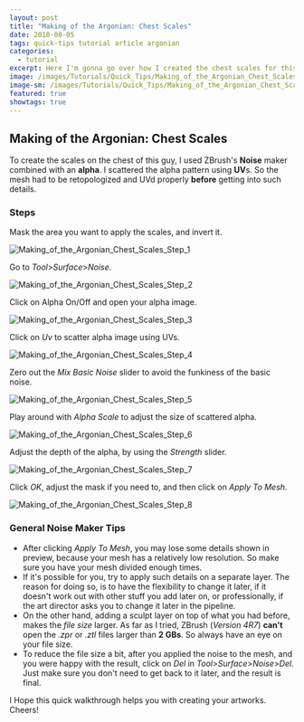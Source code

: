 ```yaml
---
layout: post
title: "Making of the Argonian: Chest Scales"
date: 2018-08-05
tags: quick-tips tutorial article argonian
categories:
  - tutorial
excerpt: Here I'm gonna go over how I created the chest scales for this character in ZBrush.
image: /images/Tutorials/Quick_Tips/Making_of_the_Argonian_Chest_Scales/Making_of_the_Argonian_Chest_Scales_Header.jpg
image-sm: /images/Tutorials/Quick_Tips/Making_of_the_Argonian_Chest_Scales/Making_of_the_Argonian_Chest_Scales_Header.jpg
featured: true
showtags: true
---
```

## Making of the Argonian: Chest Scales

To create the scales on the chest of this guy, I used ZBrush's **Noise** maker combined with an **alpha**. I scattered the alpha pattern using **UV**s. So the mesh had to be retopologized and UVd properly **before** getting into such details.


### Steps

Mask the area you want to apply the scales, and invert it.

<img src="/images/Tutorials/Quick_Tips/Making_of_the_Argonian_Chest_Scales/Making_of_the_Argonian_Chest_Scales_Step_1.jpg" alt="Making_of_the_Argonian_Chest_Scales_Step_1" class="narrowResponsive">

Go to *Tool*>*Surface*>*Noise*.

<img src="/images/Tutorials/Quick_Tips/Making_of_the_Argonian_Chest_Scales/Making_of_the_Argonian_Chest_Scales_Step_2.jpg" alt="Making_of_the_Argonian_Chest_Scales_Step_2" class="narrowResponsive">

Click on Alpha On/Off and open your alpha image.

<img src="/images/Tutorials/Quick_Tips/Making_of_the_Argonian_Chest_Scales/Making_of_the_Argonian_Chest_Scales_Step_3.jpg" alt="Making_of_the_Argonian_Chest_Scales_Step_3" class="narrowResponsive">

Click on *Uv* to scatter alpha image using UVs.

<img src="/images/Tutorials/Quick_Tips/Making_of_the_Argonian_Chest_Scales/Making_of_the_Argonian_Chest_Scales_Step_4.jpg" alt="Making_of_the_Argonian_Chest_Scales_Step_4" class="narrowResponsive">

Zero out the *Mix Basic Noise* slider to avoid the funkiness of the basic noise.

<img src="/images/Tutorials/Quick_Tips/Making_of_the_Argonian_Chest_Scales/Making_of_the_Argonian_Chest_Scales_Step_5.jpg" alt="Making_of_the_Argonian_Chest_Scales_Step_5" class="narrowResponsive">

Play around with *Alpha Scale* to adjust the size of scattered alpha.

<img src="/images/Tutorials/Quick_Tips/Making_of_the_Argonian_Chest_Scales/Making_of_the_Argonian_Chest_Scales_Step_6.jpg" alt="Making_of_the_Argonian_Chest_Scales_Step_6" class="narrowResponsive">

Adjust the depth of the alpha, by using the *Strength* slider.

<img src="/images/Tutorials/Quick_Tips/Making_of_the_Argonian_Chest_Scales/Making_of_the_Argonian_Chest_Scales_Step_7.jpg" alt="Making_of_the_Argonian_Chest_Scales_Step_7" class="narrowResponsive">

Click *OK*, adjust the mask if you need to, and then click on *Apply To Mesh*.


<img src="/images/Tutorials/Quick_Tips/Making_of_the_Argonian_Chest_Scales/Making_of_the_Argonian_Chest_Scales_Step_8.jpg" alt="Making_of_the_Argonian_Chest_Scales_Step_8" class="narrowResponsive">

### General Noise Maker Tips

- After clicking *Apply To Mesh*, you may lose some details shown in preview, because your mesh has a relatively low resolution. So make sure you have your mesh divided enough times.
- If it's possible for you, try to apply such details on a separate layer. The reason for doing so, is to have the flexibility to change it later, if it doesn't work out with other stuff you add later on, or professionally, if the art director asks you to change it later in the pipeline.
- On the other hand, adding a sculpt layer on top of what you had before, makes the *file size* larger. As far as I tried, ZBrush (*Version 4R7*) **can't** open the *.zpr* or *.ztl* files larger than **2 GBs**. So always have an eye on your file size.
- To reduce the file size a bit, after you applied the noise to the mesh, and you were happy with the result, click on *Del* in *Tool*>*Surface*>*Noise*>*Del*. Just make sure you don't need to get back to it later, and the result is final.


I Hope this quick walkthrough helps you with creating your artworks.
Cheers!
